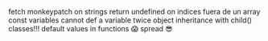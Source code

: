 fetch
monkeypatch on strings
return undefined on indices fuera de un array
const variables
cannot def a variable twice
object inheritance with child()
classes!!!
default values in functions 😱
spread 😎
